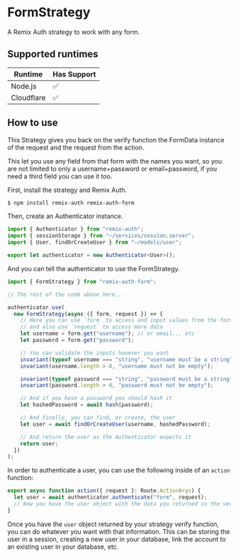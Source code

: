 # FormStrategy

A Remix Auth strategy to work with any form.

## Supported runtimes

| Runtime    | Has Support |
| ---------- | ----------- |
| Node.js    | ✅          |
| Cloudflare | ✅          |

## How to use

This Strategy gives you back on the verify function the FormData instance of the request and the request from the action.

This let you use any field from that form with the names you want, so you are not limited to only a username+password or email+password, if you need a third field you can use it too.

First, install the strategy and Remix Auth.

```bash
$ npm install remix-auth remix-auth-form
```

Then, create an Authenticator instance.

```ts
import { Authenticator } from "remix-auth";
import { sessionStorage } from "~/services/session.server";
import { User, findOrCreateUser } from "~/models/user";

export let authenticator = new Authenticator<User>();
```

And you can tell the authenticator to use the FormStrategy.

```ts
import { FormStrategy } from "remix-auth-form";

// The rest of the code above here...

authenticator.use(
  new FormStrategy(async ({ form, request }) => {
    // Here you can use `form` to access and input values from the form.
    // and also use `request` to access more data
    let username = form.get("username"); // or email... etc
    let password = form.get("password");

    // You can validate the inputs however you want
    invariant(typeof username === "string", "username must be a string");
    invariant(username.length > 0, "username must not be empty");

    invariant(typeof password === "string", "password must be a string");
    invariant(password.length > 0, "password must not be empty");

    // And if you have a password you should hash it
    let hashedPassword = await hash(password);

    // And finally, you can find, or create, the user
    let user = await findOrCreateUser(username, hashedPassword);

    // And return the user as the Authenticator expects it
    return user;
  })
);
```

In order to authenticate a user, you can use the following inside of an `action` function:

```ts
export async function action({ request }: Route.ActionArgs) {
  let user = await authenticator.authenticate("form", request);
  // Now you have the user object with the data you returned in the verify function
}
```

Once you have the `user` object returned by your strategy verify function, you can do whatever you want with that information. This can be storing the user in a session, creating a new user in your database, link the account to an existing user in your database, etc.
